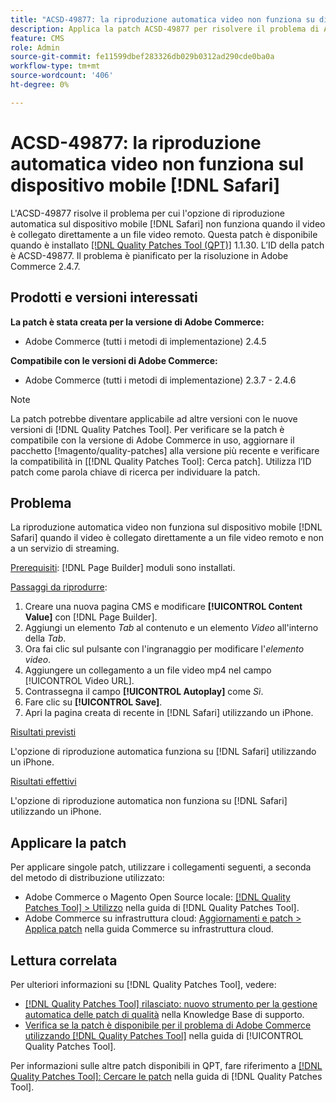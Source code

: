 ```yaml
---
title: "ACSD-49877: la riproduzione automatica video non funziona su dispositivi mobili [!DNL Safari]"
description: Applica la patch ACSD-49877 per risolvere il problema di Adobe Commerce per cui l'opzione di riproduzione automatica video non funziona su dispositivi mobili [!DNL Safari] quando il video è collegato direttamente a un file video remoto.
feature: CMS
role: Admin
source-git-commit: fe11599dbef283326db029b0312ad290cde0ba0a
workflow-type: tm+mt
source-wordcount: '406'
ht-degree: 0%

---
```


# ACSD-49877: la riproduzione automatica video non funziona sul dispositivo mobile [!DNL Safari]

L&#39;ACSD-49877 risolve il problema per cui l&#39;opzione di riproduzione automatica sul dispositivo mobile [!DNL Safari] non funziona quando il video è collegato direttamente a un file video remoto. Questa patch è disponibile quando è installato [[!DNL Quality Patches Tool (QPT)]](https://experienceleague.adobe.com/en/docs/commerce-knowledge-base/kb/announcements/commerce-announcements/magento-quality-patches-released-new-tool-to-self-serve-quality-patches) 1.1.30. L’ID della patch è ACSD-49877. Il problema è pianificato per la risoluzione in Adobe Commerce 2.4.7.

## Prodotti e versioni interessati

**La patch è stata creata per la versione di Adobe Commerce:**

* Adobe Commerce (tutti i metodi di implementazione) 2.4.5

**Compatibile con le versioni di Adobe Commerce:**

* Adobe Commerce (tutti i metodi di implementazione) 2.3.7 - 2.4.6

>[!NOTE]
>
>La patch potrebbe diventare applicabile ad altre versioni con le nuove versioni di [!DNL Quality Patches Tool]. Per verificare se la patch è compatibile con la versione di Adobe Commerce in uso, aggiornare il pacchetto [!magento/quality-patches] alla versione più recente e verificare la compatibilità in [[!DNL Quality Patches Tool]: Cerca patch]. Utilizza l’ID patch come parola chiave di ricerca per individuare la patch.

## Problema

La riproduzione automatica video non funziona sul dispositivo mobile [!DNL Safari] quando il video è collegato direttamente a un file video remoto e non a un servizio di streaming.

<u>Prerequisiti</u>:
[!DNL Page Builder] moduli sono installati.

<u>Passaggi da riprodurre</u>:

1. Creare una nuova pagina CMS e modificare **[!UICONTROL Content Value]** con [!DNL Page Builder].
1. Aggiungi un elemento *Tab* al contenuto e un elemento *Video* all&#39;interno della *Tab*.
1. Ora fai clic sul pulsante con l&#39;ingranaggio per modificare l&#39;*elemento video*.
1. Aggiungere un collegamento a un file video mp4 nel campo [!UICONTROL Video URL].
1. Contrassegna il campo **[!UICONTROL Autoplay]** come *Sì*.
1. Fare clic su **[!UICONTROL Save]**.
1. Apri la pagina creata di recente in [!DNL Safari] utilizzando un iPhone.

<u>Risultati previsti</u>

L&#39;opzione di riproduzione automatica funziona su [!DNL Safari] utilizzando un iPhone.

<u>Risultati effettivi</u>

L&#39;opzione di riproduzione automatica non funziona su [!DNL Safari] utilizzando un iPhone.

## Applicare la patch

Per applicare singole patch, utilizzare i collegamenti seguenti, a seconda del metodo di distribuzione utilizzato:

* Adobe Commerce o Magento Open Source locale: [[!DNL Quality Patches Tool] > Utilizzo](/help/tools/quality-patches-tool/usage.md) nella guida di [!DNL Quality Patches Tool].
* Adobe Commerce su infrastruttura cloud: [Aggiornamenti e patch > Applica patch](https://experienceleague.adobe.com/docs/commerce-cloud-service/user-guide/develop/upgrade/apply-patches.html) nella guida Commerce su infrastruttura cloud.

## Lettura correlata

Per ulteriori informazioni su [!DNL Quality Patches Tool], vedere:

* [[!DNL Quality Patches Tool] rilasciato: nuovo strumento per la gestione automatica delle patch di qualità](https://experienceleague.adobe.com/en/docs/commerce-knowledge-base/kb/announcements/commerce-announcements/magento-quality-patches-released-new-tool-to-self-serve-quality-patches) nella Knowledge Base di supporto.
* [Verifica se la patch è disponibile per il problema di Adobe Commerce utilizzando  [!DNL Quality Patches Tool]](/help/tools/quality-patches-tool/patches-available-in-qpt/check-patch-for-magento-issue-with-magento-quality-patches.md) nella guida di [!UICONTROL Quality Patches Tool].


Per informazioni sulle altre patch disponibili in QPT, fare riferimento a [[!DNL Quality Patches Tool]: Cercare le patch](https://experienceleague.adobe.com/tools/commerce-quality-patches/index.html) nella guida di [!DNL Quality Patches Tool].
